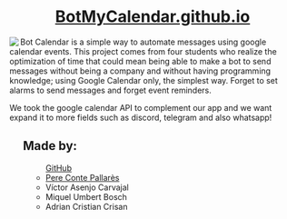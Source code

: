 <a href="https://botmycalendar.github.io/"> <h1 align="center"> BotMyCalendar.github.io</h1> </a>

<p><img src="https://user-images.githubusercontent.com/56587858/118353302-eef09280-b565-11eb-8fe9-281f8de6ca72.gif" align="left">Bot Calendar is a simple way to automate messages using google calendar events. This project comes from four students who realize the optimization of time that could mean being able to make a bot to send messages without being a company and  without having programming knowledge; using Google Calendar only, the simplest way. Forget to set alarms to send messages and forget event reminders.</p>

We took the google calendar API to complement our app and we want expand it to more fields such as discord, telegram and also whatsapp!

<dl>
<ul>
<h2>Made by:</h2>
<dd><a href="https://github.com/victorasenjo22" class="icon brands fa-github"><span class="label">GitHub</span> <li type="circle">Pere Conte Pallarès</li></a></dd>
<dd><li type="circle">Víctor Asenjo Carvajal</li></dd>
<dd><li type="circle">Miquel Umbert Bosch</li></dd>
<dd><li type="circle">Adrian Cristian Crisan</li></dd>
</ul>
</dl>

